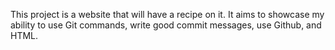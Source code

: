This project is a website that will have a recipe on it. It aims to showcase my ability to use Git commands, write good commit messages, use Github, and HTML. 